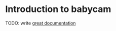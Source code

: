 # Introduction to babycam

TODO: write [great documentation](http://jacobian.org/writing/what-to-write/)
